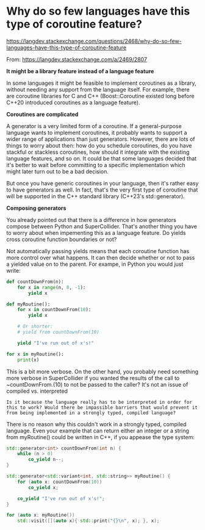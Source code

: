 


# Why do so few languages have this type of coroutine feature?

https://langdev.stackexchange.com/questions/2468/why-do-so-few-languages-have-this-type-of-coroutine-feature

From: https://langdev.stackexchange.com/a/2469/2807


**It might be a library feature instead of a language feature**

In some languages it might be feasible to implement coroutines as a library, without needing any support from the language itself. For example, there are coroutine libraries for C and C++ (Boost::Coroutine existed long before C++20 introduced coroutines as a language feature).

**Coroutines are complicated**

A generator is a very limited form of a coroutine. If a general-purpose language wants to implement coroutines, it probably wants to support a wider range of applications than just generators. However, there are lots of things to worry about then: how do you schedule coroutines, do you have stackful or stackless coroutines, how should it integrate with the existing language features, and so on. It could be that some languages decided that it's better to wait before committing to a specific implementation which might later turn out to be a bad decision.

But once you have generic coroutines in your language, then it's rather easy to have generators as well. In fact, that's the very first type of coroutine that will be supported in the C++ standard library (C++23's std::generator).

**Composing generators**

You already pointed out that there is a difference in how generators compose between Python and SuperCollider. That's another thing you have to worry about when impementing this as a language feature. Do yields cross coroutine function boundaries or not?

Not automatically passing yields means that each coroutine function has more control over what happens. It can then decide whether or not to pass a yielded value on to the parent. For exampe, in Python you would just write:

```python
def countDownFrom(n):
    for x in range(n, 0, -1):
        yield x

def myRoutine():
    for x in countDownFrom(10):
        yield x

    # Or shorter:
    # yield from countDownFrom(10)

    yield "I've run out of x's!"

for x in myRoutine():
    print(x)
```

This is a bit more verbose. On the other hand, you probably need something more verbose in SuperCollider if you wanted the results of the call to ~countDownFrom.(10) to not be passed to the caller?
It's not an issue of compiled vs. interpreted

    Is it because the language really has to be interpreted in order for this to work? Would there be impassible barriers that would prevent it from being implemented in a strongly typed, compiled language?

There is no reason why this couldn't work in a strongly typed, compiled language. Even your example that can return either an integer or a string from myRoutine() could be written in C++, if you appease the type system:

```cpp
std::generator<int> countDownFrom(int n) {
    while (n > 0)
        co_yield n--;
}

std::generator<std::variant<int, std::string>> myRoutine() {
    for (auto x: countDownFrom(10))
        co_yield x;

    co_yield "I've run out of x's!";
}

for (auto x: myRoutine())
    std::visit([](auto x){ std::print("{}\n", x); }, x);
```

